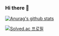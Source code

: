 ### Hi there 👋

[![Anurag's github stats](https://github-readme-stats.vercel.app/api?username=Isaac-Lee)](https://github.com/anuraghazra/github-readme-stats)

[![Solved.ac
프로필](http://mazassumnida.wtf/api/v2/generate_badge?boj=isaaclys)](https://solved.ac/isaaclys)
